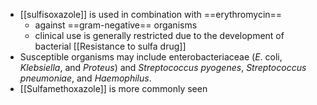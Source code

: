 - [[sulfisoxazole]] is used in combination with ==erythromycin==
	- against ==gram-negative== organisms
	- clinical use is generally restricted due to the development of bacterial [[Resistance to sulfa drug]]
- Susceptible organisms may include enterobacteriaceae (*E*. coli, *Klebsiella*, and *Proteus*) and *Streptococcus pyogenes*, *Streptococcus pneumoniae*, and *Haemophilus*.
- [[Sulfamethoxazole]] is more commonly seen